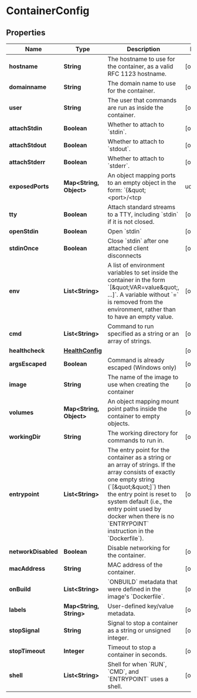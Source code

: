 
# ContainerConfig

## Properties
Name | Type | Description | Notes
------------ | ------------- | ------------- | -------------
**hostname** | **String** | The hostname to use for the container, as a valid RFC 1123 hostname. |  [optional]
**domainname** | **String** | The domain name to use for the container. |  [optional]
**user** | **String** | The user that commands are run as inside the container. |  [optional]
**attachStdin** | **Boolean** | Whether to attach to &#x60;stdin&#x60;. |  [optional]
**attachStdout** | **Boolean** | Whether to attach to &#x60;stdout&#x60;. |  [optional]
**attachStderr** | **Boolean** | Whether to attach to &#x60;stderr&#x60;. |  [optional]
**exposedPorts** | **Map&lt;String, Object&gt;** | An object mapping ports to an empty object in the form:  &#x60;{\&quot;&lt;port&gt;/&lt;tcp|udp|sctp&gt;\&quot;: {}}&#x60;  |  [optional]
**tty** | **Boolean** | Attach standard streams to a TTY, including &#x60;stdin&#x60; if it is not closed. |  [optional]
**openStdin** | **Boolean** | Open &#x60;stdin&#x60; |  [optional]
**stdinOnce** | **Boolean** | Close &#x60;stdin&#x60; after one attached client disconnects |  [optional]
**env** | **List&lt;String&gt;** | A list of environment variables to set inside the container in the form &#x60;[\&quot;VAR&#x3D;value\&quot;, ...]&#x60;. A variable without &#x60;&#x3D;&#x60; is removed from the environment, rather than to have an empty value.  |  [optional]
**cmd** | **List&lt;String&gt;** | Command to run specified as a string or an array of strings. |  [optional]
**healthcheck** | [**HealthConfig**](HealthConfig.md) |  |  [optional]
**argsEscaped** | **Boolean** | Command is already escaped (Windows only) |  [optional]
**image** | **String** | The name of the image to use when creating the container |  [optional]
**volumes** | **Map&lt;String, Object&gt;** | An object mapping mount point paths inside the container to empty objects. |  [optional]
**workingDir** | **String** | The working directory for commands to run in. |  [optional]
**entrypoint** | **List&lt;String&gt;** | The entry point for the container as a string or an array of strings.  If the array consists of exactly one empty string (&#x60;[\&quot;\&quot;]&#x60;) then the entry point is reset to system default (i.e., the entry point used by docker when there is no &#x60;ENTRYPOINT&#x60; instruction in the &#x60;Dockerfile&#x60;).  |  [optional]
**networkDisabled** | **Boolean** | Disable networking for the container. |  [optional]
**macAddress** | **String** | MAC address of the container. |  [optional]
**onBuild** | **List&lt;String&gt;** | &#x60;ONBUILD&#x60; metadata that were defined in the image&#39;s &#x60;Dockerfile&#x60;. |  [optional]
**labels** | **Map&lt;String, String&gt;** | User-defined key/value metadata. |  [optional]
**stopSignal** | **String** | Signal to stop a container as a string or unsigned integer. |  [optional]
**stopTimeout** | **Integer** | Timeout to stop a container in seconds. |  [optional]
**shell** | **List&lt;String&gt;** | Shell for when &#x60;RUN&#x60;, &#x60;CMD&#x60;, and &#x60;ENTRYPOINT&#x60; uses a shell. |  [optional]



